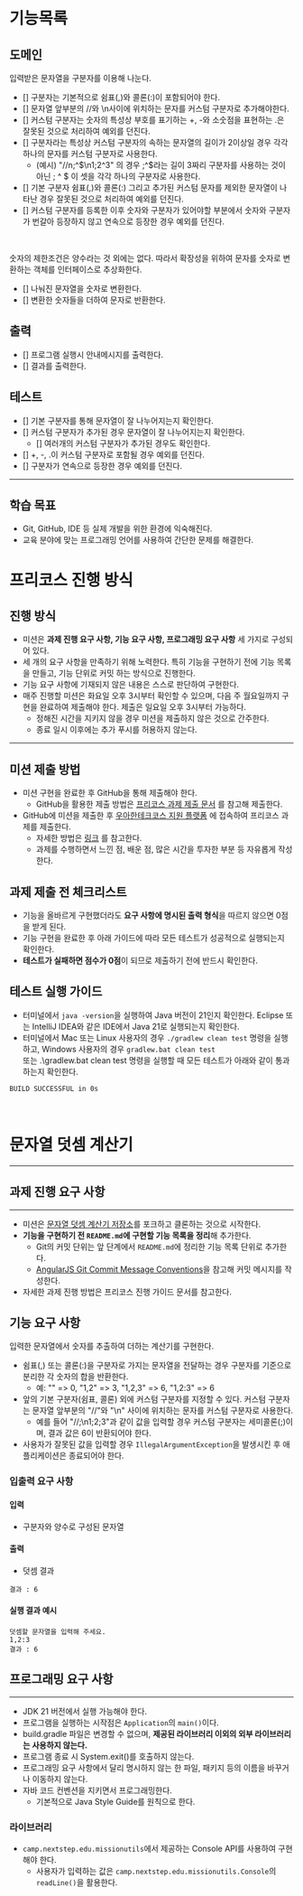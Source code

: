 # 기능목록

## 도메인

입력받은 문자열을 구분자를 이용해 나눈다.
  - [] 구분자는 기본적으로 쉼표(,)와 콜론(:)이 포함되어야 한다.
  - [] 문자열 앞부분의 //와 \n사이에 위치하는 문자를 커스텀 구분자로 추가해야한다.
  - [] 커스텀 구분자는 숫자의 특성상 부호를 표기하는 +, -와 소숫점을 표현하는 .은 잘못된 것으로 처리하여 예외를 던진다.
  - [] 구분자라는 특성상 커스텀 구분자의 속하는 문자열의 길이가 2이상일 경우 각각 하나의 문자를 커스텀 구분자로 사용한다.
    - (예시) "//n;^$\n1;2^3" 의 경우 ;^$라는 길이 3짜리 구분자를 사용하는 것이 아닌 ; ^ $ 이 셋을 각각 하나의 구분자로 사용한다.
  - [] 기본 구분자 쉼표(,)와 콜론(:) 그리고 추가된 커스텀 문자를 제외한 문자열이 나타난 경우 잘못된 것으로 처리하여 예외를 던진다.
  - [] 커스텀 구분자를 등록한 이후 숫자와 구분자가 있어야할 부분에서 숫자와 구분자가 번갈아 등장하지 않고 연속으로 등장한 경우 예외를 던진다.  

<br>

 숫자의 제한조건은 양수라는 것 외에는 없다. 따라서 확장성을 위하여 문자를 숫자로 변환하는 객체를 인터페이스로 추상화한다.
  - [] 나눠진 문자열을 숫자로 변환한다.
  - [] 변환한 숫자들을 더하여 문자로 반환한다.

## 출력
  - [] 프로그램 실행시 안내메시지를 출력한다.
  - [] 결과를 출력한다.

## 테스트
  - [] 기본 구분자를 통해 문자열이 잘 나누어지는지 확인한다.
  - [] 커스텀 구분자가 추가된 경우 문자열이 잘 나누어지는지 확인한다.
    - [] 여러개의 커스텀 구분자가 추가된 경우도 확인한다.
  - [] +, -, .이 커스텀 구분자로 포함될 경우 예외를 던진다. 
  - [] 구분자가 연속으로 등장한 경우 예외를 던진다.












---



## 학습 목표
- Git, GitHub, IDE 등 실제 개발을 위한 환경에 익숙해진다.
- 교육 분야에 맞는 프로그래밍 언어를 사용하여 간단한 문제를 해결한다.


# 프리코스 진행 방식

##  진행 방식

- 미션은 **과제 진행 요구 사항, 기능 요구 사항, 프로그래밍 요구 사항** 세 가지로 구성되어 있다.
- 세 개의 요구 사항을 만족하기 위해 노력한다. 특히 기능을 구현하기 전에 기능 목록을 만들고, 기능 단위로 커밋 하는 방식으로 진행한다.
- 기능 요구 사항에 기재되지 않은 내용은 스스로 판단하여 구현한다.
- 매주 진행할 미션은 화요일 오후 3시부터 확인할 수 있으며, 다음 주 월요일까지 구현을 완료하여 제출해야 한다. 제출은 일요일 오후 3시부터 가능하다.
    - 정해진 시간을 지키지 않을 경우 미션을 제출하지 않은 것으로 간주한다.
    - 종료 일시 이후에는 추가 푸시를 허용하지 않는다.

---



## 미션 제출 방법

- 미션 구현을 완료한 후 GitHub을 통해 제출해야 한다.
    - GitHub을 활용한 제출 방법은 [프리코스 과제 제출 문서](https://github.com/woowacourse/woowacourse-docs/tree/master/precourse) 를 참고해 제출한다.
- GitHub에 미션을 제출한 후 [우아한테크코스 지원 플랫폼](https://apply.techcourse.co.kr) 에 접속하여 프리코스 과제를 제출한다.
    - 자세한 방법은 [링크](https://github.com/woowacourse/woowacourse-docs/tree/master/precourse#제출-가이드) 를 참고한다.
    - 과제를 수행하면서 느낀 점, 배운 점, 많은 시간을 투자한 부분 등 자유롭게 작성한다.

## 과제 제출 전 체크리스트

- 기능을 올바르게 구현했더라도 **요구 사항에 명시된 출력 형식**을 따르지 않으면 0점을 받게 된다.
- 기능 구현을 완료한 후 아래 가이드에 따라 모든 테스트가 성공적으로 실행되는지 확인한다.
- **테스트가 실패하면 점수가 0점**이 되므로 제출하기 전에 반드시 확인한다.

## 테스트 실행 가이드
- 터미널에서 `java -version`을 실행하여 Java 버전이 21인지 확인한다. Eclipse 또는 IntelliJ IDEA와 같은 IDE에서 Java 21로 실행되는지 확인한다.
- 터미널에서 Mac 또는 Linux 사용자의 경우 `./gradlew clean test` 명령을 실행하고, Windows 사용자의 경우 `gradlew.bat clean test` <br> 
또는 .\gradlew.bat clean test 명령을 실행할 때 모든 테스트가 아래와 같이 통과하는지 확인한다.

```
BUILD SUCCESSFUL in 0s
```



<br>

# 문자열 덧셈 계산기

---

## 과제 진행 요구 사항

---
- 미션은 [문자열 덧셈 계산기 저장소](https://github.com/woowacourse-precourse/java-calculator-7)를 포크하고 클론하는 것으로 시작한다.
- **기능을 구현하기 전 `README.md`에 구현할 기능 목록을 정리**해 추가한다.
  - Git의 커밋 단위는 앞 단계에서 `README.md`에 정리한 기능 목록 단위로 추가한다.
  - [AngularJS Git Commit Message Conventions](https://gist.github.com/stephenparish/9941e89d80e2bc58a153)을 참고해 커밋 메시지를 작성한다.
- 자세한 과제 진행 방법은 프리코스 진행 가이드 문서를 참고한다.



## 기능 요구 사항
입력한 문자열에서 숫자를 추출하여 더하는 계산기를 구현한다.
- 쉼표(,) 또는 콜론(:)을 구분자로 가지는 문자열을 전달하는 경우 구분자를 기준으로 분리한 각 숫자의 합을 반환한다.
  - 예: "" => 0, "1,2" => 3, "1,2,3" => 6, "1,2:3" => 6
- 앞의 기본 구분자(쉼표, 콜론) 외에 커스텀 구분자를 지정할 수 있다. 커스텀 구분자는 문자열 앞부분의 "//"와 "\n" 사이에 위치하는 문자를 커스텀 구분자로 사용한다.
  - 예를 들어 "//;\n1;2;3"과 같이 값을 입력할 경우 커스텀 구분자는 세미콜론(;)이며, 결과 값은 6이 반환되어야 한다.
- 사용자가 잘못된 값을 입력할 경우 `IllegalArgumentException`을 발생시킨 후 애플리케이션은 종료되어야 한다.

### 입출력 요구 사항
#### 입력
- 구분자와 양수로 구성된 문자열

#### 출력
- 덧셈 결과
```
결과 : 6
```
#### 실행 결과 예시
```
덧셈할 문자열을 입력해 주세요.
1,2:3
결과 : 6
```


##  프로그래밍 요구 사항

---

- JDK 21 버전에서 실행 가능해야 한다.
- 프로그램을 실행하는 시작점은 `Application`의 `main()`이다.
- build.gradle 파일은 변경할 수 없으며, **제공된 라이브러리 이외의 외부 라이브러리는 사용하지 않는다.**
- 프로그램 종료 시 System.exit()를 호출하지 않는다.
- 프로그래밍 요구 사항에서 달리 명시하지 않는 한 파일, 패키지 등의 이름을 바꾸거나 이동하지 않는다.
- 자바 코드 컨벤션을 지키면서 프로그래밍한다.
    - 기본적으로 Java Style Guide를 원칙으로 한다.

### 라이브러리

- `camp.nextstep.edu.missionutils`에서 제공하는 Console API를 사용하여 구현해야 한다.
    - 사용자가 입력하는 값은 `camp.nextstep.edu.missionutils.Console`의 `readLine()`을 활용한다.

<br>

